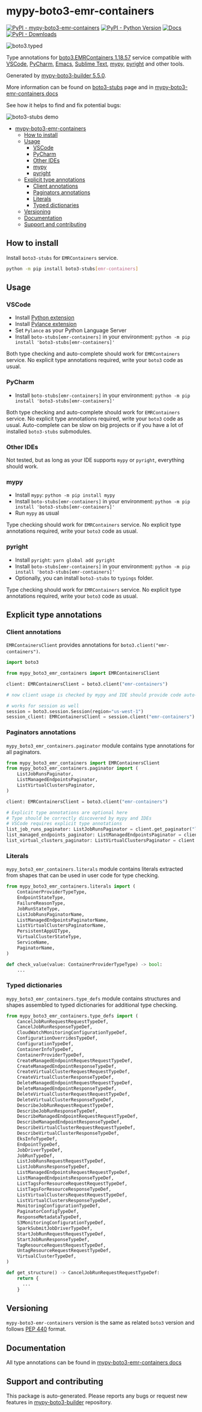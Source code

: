 <a id="mypy-boto3-emr-containers"></a>

# mypy-boto3-emr-containers

[![PyPI - mypy-boto3-emr-containers](https://img.shields.io/pypi/v/mypy-boto3-emr-containers.svg?color=blue)](https://pypi.org/project/mypy-boto3-emr-containers)
[![PyPI - Python Version](https://img.shields.io/pypi/pyversions/mypy-boto3-emr-containers.svg?color=blue)](https://pypi.org/project/mypy-boto3-emr-containers)
[![Docs](https://img.shields.io/readthedocs/mypy-boto3-builder.svg?color=blue)](https://mypy-boto3-builder.readthedocs.io/)
[![PyPI - Downloads](https://img.shields.io/pypi/dw/mypy-boto3-emr-containers?color=blue)](https://pypistats.org/packages/mypy-boto3-emr-containers)

![boto3.typed](https://github.com/vemel/mypy_boto3_builder/raw/master/logo.png)

Type annotations for
[boto3.EMRContainers 1.18.57](https://boto3.amazonaws.com/v1/documentation/api/1.18.57/reference/services/emr-containers.html#EMRContainers)
service compatible with [VSCode](https://code.visualstudio.com/),
[PyCharm](https://www.jetbrains.com/pycharm/),
[Emacs](https://www.gnu.org/software/emacs/),
[Sublime Text](https://www.sublimetext.com/),
[mypy](https://github.com/python/mypy),
[pyright](https://github.com/microsoft/pyright) and other tools.

Generated by
[mypy-boto3-builder 5.5.0](https://github.com/vemel/mypy_boto3_builder).

More information can be found on
[boto3-stubs](https://pypi.org/project/boto3-stubs/) page and in
[mypy-boto3-emr-containers docs](https://vemel.github.io/boto3_stubs_docs/mypy_boto3_emr_containers/)

See how it helps to find and fix potential bugs:

![boto3-stubs demo](https://github.com/vemel/mypy_boto3_builder/raw/master/demo.gif)

- [mypy-boto3-emr-containers](#mypy-boto3-emr-containers)
  - [How to install](#how-to-install)
  - [Usage](#usage)
    - [VSCode](#vscode)
    - [PyCharm](#pycharm)
    - [Other IDEs](#other-ides)
    - [mypy](#mypy)
    - [pyright](#pyright)
  - [Explicit type annotations](#explicit-type-annotations)
    - [Client annotations](#client-annotations)
    - [Paginators annotations](#paginators-annotations)
    - [Literals](#literals)
    - [Typed dictionaries](#typed-dictionaries)
  - [Versioning](#versioning)
  - [Documentation](#documentation)
  - [Support and contributing](#support-and-contributing)

<a id="how-to-install"></a>

## How to install

Install `boto3-stubs` for `EMRContainers` service.

```bash
python -m pip install boto3-stubs[emr-containers]
```

<a id="usage"></a>

## Usage

<a id="vscode"></a>

### VSCode

- Install
  [Python extension](https://marketplace.visualstudio.com/items?itemName=ms-python.python)
- Install
  [Pylance extension](https://marketplace.visualstudio.com/items?itemName=ms-python.vscode-pylance)
- Set `Pylance` as your Python Language Server
- Install `boto-stubs[emr-containers]` in your environment:
  `python -m pip install 'boto3-stubs[emr-containers]'`

Both type checking and auto-complete should work for `EMRContainers` service.
No explicit type annotations required, write your `boto3` code as usual.

<a id="pycharm"></a>

### PyCharm

- Install `boto-stubs[emr-containers]` in your environment:
  `python -m pip install 'boto3-stubs[emr-containers]'`

Both type checking and auto-complete should work for `EMRContainers` service.
No explicit type annotations required, write your `boto3` code as usual.
Auto-complete can be slow on big projects or if you have a lot of installed
`boto3-stubs` submodules.

<a id="other-ides"></a>

### Other IDEs

Not tested, but as long as your IDE supports `mypy` or `pyright`, everything
should work.

<a id="mypy"></a>

### mypy

- Install `mypy`: `python -m pip install mypy`
- Install `boto-stubs[emr-containers]` in your environment:
  `python -m pip install 'boto3-stubs[emr-containers]'`
- Run `mypy` as usual

Type checking should work for `EMRContainers` service. No explicit type
annotations required, write your `boto3` code as usual.

<a id="pyright"></a>

### pyright

- Install `pyright`: `yarn global add pyright`
- Install `boto-stubs[emr-containers]` in your environment:
  `python -m pip install 'boto3-stubs[emr-containers]'`
- Optionally, you can install `boto3-stubs` to `typings` folder.

Type checking should work for `EMRContainers` service. No explicit type
annotations required, write your `boto3` code as usual.

<a id="explicit-type-annotations"></a>

## Explicit type annotations

<a id="client-annotations"></a>

### Client annotations

`EMRContainersClient` provides annotations for
`boto3.client("emr-containers")`.

```python
import boto3

from mypy_boto3_emr_containers import EMRContainersClient

client: EMRContainersClient = boto3.client("emr-containers")

# now client usage is checked by mypy and IDE should provide code auto-complete

# works for session as well
session = boto3.session.Session(region="us-west-1")
session_client: EMRContainersClient = session.client("emr-containers")
```

<a id="paginators-annotations"></a>

### Paginators annotations

`mypy_boto3_emr_containers.paginator` module contains type annotations for all
paginators.

```python
from mypy_boto3_emr_containers import EMRContainersClient
from mypy_boto3_emr_containers.paginator import (
    ListJobRunsPaginator,
    ListManagedEndpointsPaginator,
    ListVirtualClustersPaginator,
)

client: EMRContainersClient = boto3.client("emr-containers")

# Explicit type annotations are optional here
# Type should be correctly discovered by mypy and IDEs
# VSCode requires explicit type annotations
list_job_runs_paginator: ListJobRunsPaginator = client.get_paginator("list_job_runs")
list_managed_endpoints_paginator: ListManagedEndpointsPaginator = client.get_paginator("list_managed_endpoints")
list_virtual_clusters_paginator: ListVirtualClustersPaginator = client.get_paginator("list_virtual_clusters")
```

<a id="literals"></a>

### Literals

`mypy_boto3_emr_containers.literals` module contains literals extracted from
shapes that can be used in user code for type checking.

```python
from mypy_boto3_emr_containers.literals import (
    ContainerProviderTypeType,
    EndpointStateType,
    FailureReasonType,
    JobRunStateType,
    ListJobRunsPaginatorName,
    ListManagedEndpointsPaginatorName,
    ListVirtualClustersPaginatorName,
    PersistentAppUIType,
    VirtualClusterStateType,
    ServiceName,
    PaginatorName,
)

def check_value(value: ContainerProviderTypeType) -> bool:
    ...
```

<a id="typed-dictionaries"></a>

### Typed dictionaries

`mypy_boto3_emr_containers.type_defs` module contains structures and shapes
assembled to typed dictionaries for additional type checking.

```python
from mypy_boto3_emr_containers.type_defs import (
    CancelJobRunRequestRequestTypeDef,
    CancelJobRunResponseTypeDef,
    CloudWatchMonitoringConfigurationTypeDef,
    ConfigurationOverridesTypeDef,
    ConfigurationTypeDef,
    ContainerInfoTypeDef,
    ContainerProviderTypeDef,
    CreateManagedEndpointRequestRequestTypeDef,
    CreateManagedEndpointResponseTypeDef,
    CreateVirtualClusterRequestRequestTypeDef,
    CreateVirtualClusterResponseTypeDef,
    DeleteManagedEndpointRequestRequestTypeDef,
    DeleteManagedEndpointResponseTypeDef,
    DeleteVirtualClusterRequestRequestTypeDef,
    DeleteVirtualClusterResponseTypeDef,
    DescribeJobRunRequestRequestTypeDef,
    DescribeJobRunResponseTypeDef,
    DescribeManagedEndpointRequestRequestTypeDef,
    DescribeManagedEndpointResponseTypeDef,
    DescribeVirtualClusterRequestRequestTypeDef,
    DescribeVirtualClusterResponseTypeDef,
    EksInfoTypeDef,
    EndpointTypeDef,
    JobDriverTypeDef,
    JobRunTypeDef,
    ListJobRunsRequestRequestTypeDef,
    ListJobRunsResponseTypeDef,
    ListManagedEndpointsRequestRequestTypeDef,
    ListManagedEndpointsResponseTypeDef,
    ListTagsForResourceRequestRequestTypeDef,
    ListTagsForResourceResponseTypeDef,
    ListVirtualClustersRequestRequestTypeDef,
    ListVirtualClustersResponseTypeDef,
    MonitoringConfigurationTypeDef,
    PaginatorConfigTypeDef,
    ResponseMetadataTypeDef,
    S3MonitoringConfigurationTypeDef,
    SparkSubmitJobDriverTypeDef,
    StartJobRunRequestRequestTypeDef,
    StartJobRunResponseTypeDef,
    TagResourceRequestRequestTypeDef,
    UntagResourceRequestRequestTypeDef,
    VirtualClusterTypeDef,
)

def get_structure() -> CancelJobRunRequestRequestTypeDef:
    return {
      ...
    }
```

<a id="versioning"></a>

## Versioning

`mypy-boto3-emr-containers` version is the same as related `boto3` version and
follows [PEP 440](https://www.python.org/dev/peps/pep-0440/) format.

<a id="documentation"></a>

## Documentation

All type annotations can be found in
[mypy-boto3-emr-containers docs](https://vemel.github.io/boto3_stubs_docs/mypy_boto3_emr_containers/)

<a id="support-and-contributing"></a>

## Support and contributing

This package is auto-generated. Please reports any bugs or request new features
in [mypy-boto3-builder](https://github.com/vemel/mypy_boto3_builder/issues/)
repository.
